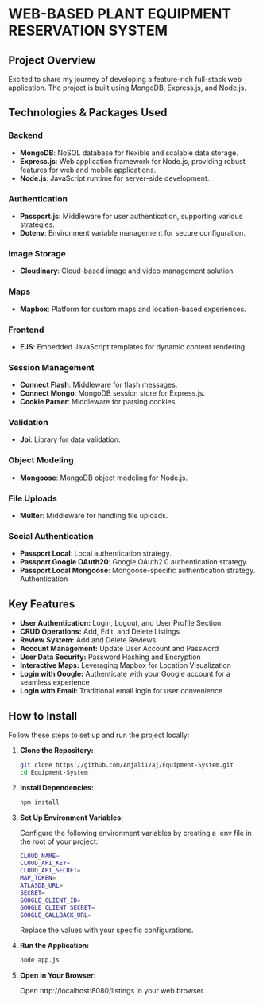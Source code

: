 # WEB-BASED PLANT EQUIPMENT RESERVATION SYSTEM

## Project Overview

Excited to share my journey of developing a feature-rich full-stack web application. The project is built using MongoDB, Express.js, and Node.js.

## Technologies & Packages Used

### Backend

- **MongoDB**: NoSQL database for flexible and scalable data storage.
- **Express.js**: Web application framework for Node.js, providing robust features for web and mobile applications.
- **Node.js**: JavaScript runtime for server-side development.

### Authentication

- **Passport.js**: Middleware for user authentication, supporting various strategies.
- **Dotenv**: Environment variable management for secure configuration.

### Image Storage

- **Cloudinary**: Cloud-based image and video management solution.

### Maps

- **Mapbox**: Platform for custom maps and location-based experiences.

### Frontend

- **EJS**: Embedded JavaScript templates for dynamic content rendering.

### Session Management

- **Connect Flash**: Middleware for flash messages.
- **Connect Mongo**: MongoDB session store for Express.js.
- **Cookie Parser**: Middleware for parsing cookies.

### Validation

- **Joi**: Library for data validation.

### Object Modeling

- **Mongoose**: MongoDB object modeling for Node.js.

### File Uploads

- **Multer**: Middleware for handling file uploads.

### Social Authentication

- **Passport Local**: Local authentication strategy.
- **Passport Google OAuth20**: Google OAuth2.0 authentication strategy.
- **Passport Local Mongoose**: Mongoose-specific authentication strategy.
  Authentication

## Key Features

- **User Authentication:** Login, Logout, and User Profile Section
- **CRUD Operations:** Add, Edit, and Delete Listings
- **Review System:** Add and Delete Reviews
- **Account Management:** Update User Account and Password
- **User Data Security:** Password Hashing and Encryption
- **Interactive Maps:** Leveraging Mapbox for Location Visualization
- **Login with Google:** Authenticate with your Google account for a seamless experience
- **Login with Email:** Traditional email login for user convenience

## How to Install

Follow these steps to set up and run the project locally:

1. **Clone the Repository:**

   ```bash
   git clone https://github.com/Anjali17aj/Equipment-System.git
   cd Equipment-System
   ```

2. **Install Dependencies:**

   ```bash
   npm install
   ```

3. **Set Up Environment Variables:**

   Configure the following environment variables by creating a .env file in the root of your project:

   ```bash
   CLOUD_NAME=
   CLOUD_API_KEY=
   CLOUD_API_SECRET=
   MAP_TOKEN=
   ATLASDB_URL=
   SECRET=
   GOOGLE_CLIENT_ID=
   GOOGLE_CLIENT_SECRET=
   GOOGLE_CALLBACK_URL=

   ```

   Replace the values with your specific configurations.

4. **Run the Application:**

   ```bash
   node app.js
   ```

5. **Open in Your Browser:**

   Open http://localhost:8080/listings in your web browser.
